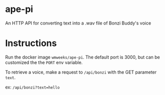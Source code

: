 # ape-pi
An HTTP API for converting text into a .wav file of Bonzi Buddy's voice

# Instructions

Run the docker image `wmweeks/ape-pi`. The default port is 3000, but can be customized the the `PORT` env variable.

To retrieve a voice, make a request to `/api/bonzi` with the GET parameter `text`.

ex: `/api/bonzi?text=hello`